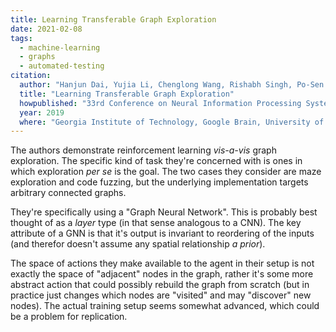 ```yaml
---
title: Learning Transferable Graph Exploration
date: 2021-02-08
tags:
  - machine-learning
  - graphs
  - automated-testing
citation:
  author: "Hanjun Dai, Yujia Li, Chenglong Wang, Rishabh Singh, Po-Sen Huang, Pushmeet Kohli"
  title: "Learning Transferable Graph Exploration"
  howpublished: "33rd Conference on Neural Information Processing Systems (NeurIPS 2019), Vancouver, Canada."
  year: 2019
  where: "Georgia Institute of Technology, Google Brain, University of Washington, DeepMind"
---
```


The authors demonstrate reinforcement learning _vis-a-vis_ graph exploration.
The specific kind of task they're concerned with is ones in which exploration _per se_ is the goal.
The two cases they consider are maze exploration and code fuzzing, but the underlying implementation targets arbitrary connected graphs. 

They're specifically using a "Graph Neural Network". This is probably best thought of as a _layer_ type (in that sense analogous to a CNN).
The key attribute of a GNN is that it's output is invariant to reordering of the inputs (and therefor doesn't assume any spatial relationship _a prior_). 

The space of actions they make available to the agent in their setup is not exactly the space of "adjacent" nodes in the graph, rather it's some more abstract action that could possibly rebuild the graph from scratch (but in practice just changes which nodes are "visited" and may "discover" new nodes). The actual training setup seems somewhat advanced, which could be a problem for replication. 
